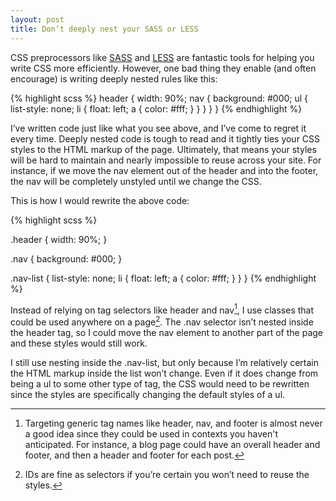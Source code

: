 ```yaml
---
layout: post
title: Don’t deeply nest your SASS or LESS
---
```

CSS preprocessors like [SASS](http://sass-lang.com/) and [LESS](http://lesscss.org/) are fantastic tools for helping you write CSS more efficiently. However, one bad thing they enable (and often encourage) is writing deeply nested rules like this:

{% highlight scss %}
header { width: 90%;
  nav { background: #000;
    ul { list-style: none;
      li { float: left;
        a { color: #fff; } 
      }
    }
  }
}
{% endhighlight %}

I’ve written code just like what you see above, and I’ve come to regret it every time. Deeply nested code is tough to read and it tightly ties your CSS styles to the HTML markup of the page. Ultimately, that means your styles will be hard to maintain and nearly impossible to reuse across your site. For instance, if we move the nav element out of the header and into the footer, the nav will be completely unstyled until we change the CSS.

This is how I would rewrite the above code:

{% highlight scss %}

.header { width: 90%; }

.nav { background: #000; }

.nav-list { list-style: none; 
  li { float: left; 
    a { color: #fff; }
  } 
}
{% endhighlight %}

Instead of relying on tag selectors like header and nav[^tagselectors], I use classes that could be used anywhere on a page[^ids]. The .nav selector isn’t nested inside the header tag, so I could move the nav element to another part of the page and these styles would still work. 

I still use nesting inside the .nav-list, but only because I’m relatively certain the HTML markup inside the list won’t change. Even if it does change from being a ul to some other type of tag, the CSS would need to be rewritten since the styles are specifically changing the default styles of a ul.

[^tagselectors]: Targeting generic tag names like header, nav, and footer is almost never a good idea since they could be used in contexts you haven't anticipated. For instance, a blog page could have an overall header and footer, and then a header and footer for each post.

[^ids]: IDs are fine as selectors if you’re certain you won’t need to reuse the styles. 
